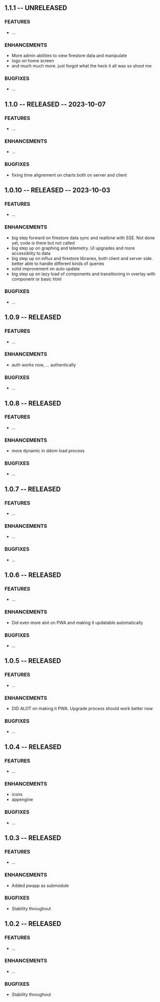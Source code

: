 
## 1.1.1 -- UNRELEASED

### FEATURES
- ...

### ENHANCEMENTS
- More admin abilities to view firestore data and manipulate
- logo on home screen
- and much much more. just forgot what the heck it all was so shoot me

### BUGFIXES
- ...




## 1.1.0 -- RELEASED -- 2023-10-07

### FEATURES
- ...

### ENHANCEMENTS
- ...

### BUGFIXES
- fixing time alignement on charts both on server and client




## 1.0.10 -- RELEASED -- 2023-10-03

### FEATURES
- ...

### ENHANCEMENTS
- big step forward on firestore data sync and realtime with SSE. Not done yet, code is there but not called
- big step up on graphing and telemetry. UI upgrades and more accessiblity to data
- big step up on influx and firestore libraries, both client and server side. better able to handle different kinds of queries 
- solid improvement on auto update
- big step up on lazy load of components and transitioning in overlay with component or basic html

### BUGFIXES
- ...




## 1.0.9 -- RELEASED

### FEATURES
- ...

### ENHANCEMENTS
- auth works now, ... authentically

### BUGFIXES
- ...




## 1.0.8 -- RELEASED

### FEATURES
- ...

### ENHANCEMENTS
- more dynamic in ddom load process

### BUGFIXES
- ...




## 1.0.7 -- RELEASED

### FEATURES
- ...

### ENHANCEMENTS
- ...

### BUGFIXES
- ...




## 1.0.6 -- RELEASED

### FEATURES
- ...

### ENHANCEMENTS
- Did even more alot on PWA and making it updatable automatically

### BUGFIXES
- ...




## 1.0.5 -- RELEASED

### FEATURES
- ...

### ENHANCEMENTS
- DID ALOT on making it PWA. Upgrade process should work better now

### BUGFIXES
- ...




## 1.0.4 -- RELEASED

### FEATURES
- ...

### ENHANCEMENTS
- icons 
- appengine

### BUGFIXES
- ...




## 1.0.3 -- RELEASED

### FEATURES
- ...

### ENHANCEMENTS
- Added pwapp as submodule

### BUGFIXES
- Stability throughout




## 1.0.2 -- RELEASED

### FEATURES
- ...

### ENHANCEMENTS
- ...

### BUGFIXES
- Stability throughout


